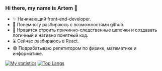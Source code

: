 ### Hi there, my name is Artem 👋

* ✨ Начинающий front-end-developer.
* 🐾 Понемногу разбираюсь с возможностями github.
* 👀 Нравится строить причинно-следственные цепочки и создавать логичный и нативно понятный код.
* ⌛ Сейчас разбираюсь в React.
* 😄 Подрабатываю репетитором по физике, математике и информатике.

<!--
**Art-Frich/Art-Frich** is a ✨ _special_ ✨ repository because its `README.md` (this file) appears on your GitHub profile.

Here are some ideas to get you started:

- 🔭 I’m currently working on ...
- 🌱 I’m currently learning ...
- 👯 I’m looking to collaborate on ...
- 🤔 I’m looking for help with ...
- 💬 Ask me about ...
- 📫 How to reach me: ...
- 😄 Pronouns: ...
- ⚡ Fun fact: ...
-->

[![My statistics](https://github-readme-stats.vercel.app/api?username=Art-Frich&show_icons=true&theme=merko)](https://github.com/anuraghazra/github-readme-stats)
[![Top Langs](https://github-readme-stats.vercel.app/api/top-langs/?username=Art-Frich&layout=compact&theme=merko)](https://github.com/anuraghazra/github-readme-stats)
<!-- доп репозиторий [![ReadMe Card](https://github-readme-stats.vercel.app/api/pin/?username=Art-Frich&repo=Mesto&exclude_repo=Art-Frich&theme=merko)] (https://github.com/anuraghazra/github-readme-stats)-->
